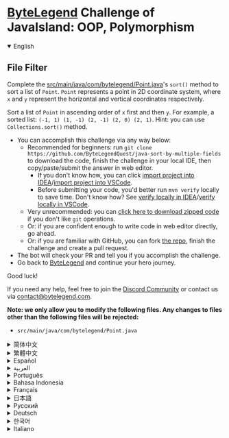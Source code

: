 # [ByteLegend](https://bytelegend.com) Challenge of JavaIsland: OOP, Polymorphism

<details open='true'>
<summary>English</summary>

## File Filter

Complete the [src/main/java/com/bytelegend/Point.java](https://github.com/ByteLegendQuest/java-sort-by-multiple-fields/blob/main/src/main/java/com/bytelegend/Point.java)'s `sort()` method to sort a list of `Point`. `Point` represents a point in 2D coordinate system, where `x` and `y` represent the horizontal and vertical coordinates respectively.

Sort a list of `Point` in ascending order of `x` first and then `y`. For example, a sorted list: `(-1, 1) (1, -1) (2, -1) (2, 0) (2, 1)`. Hint: you can use `Collections.sort()` method.

- You can accomplish this challenge via any way below:
  - Recommended for beginners: run `git clone https://github.com/ByteLegendQuest/java-sort-by-multiple-fields` to download the code,
    finish the challenge in your local IDE, then copy/paste/submit the answer in web editor.
    - If you don't know how, you can click [import project into IDEA](https://github.com/ByteLegendQuest/java-sort-by-multiple-fields/blob/main/docs/en/clone-and-import.md)/[import project into VSCode](https://github.com/ByteLegendQuest/java-sort-by-multiple-fields/blob/main/docs/en/clone-and-import-vscode.md).
    - Before submitting your code, you'd better run `mvn verify` locally to save time. Don't know how? See [verify locally in IDEA](https://github.com/ByteLegendQuest/java-sort-by-multiple-fields/blob/main/docs/en/run-mvn-verify-idea.md)/[verify locally in VSCode](https://github.com/ByteLegendQuest/java-sort-by-multiple-fields/blob/main/docs/en/run-mvn-verify-vscode.md).
  - Very unrecommended: you can [click here to download zipped code](https://codeload.github.com/ByteLegendQuest/java-sort-by-multiple-fields/zip/refs/heads/main) if you don't like `git` operations.
  - Or: if you are confident enough to write code in web editor directly, go ahead.
  - Or: if you are familiar with GitHub, you can fork [the repo](https://github.com/ByteLegendQuest/java-sort-by-multiple-fields), finish the challenge and create a pull request.
- The bot will check your PR and tell you if you accomplish the challenge.
- Go back to [ByteLegend](https://bytelegend.com) and continue your hero journey.

Good luck!

If you need any help, feel free to join the [Discord Community](https://discord.gg/35RreUUGWt) or contact us via [contact@bytelegend.com](mailto:contact@bytelegend.com).

**Note: we only allow you to modify the following files.
Any changes to files other than the following files will be rejected:**

- `src/main/java/com/bytelegend/Point.java`

</details>

<details>
<summary>简体中文</summary>

## 按照多重字段排序

完成[src/main/java/com/bytelegend/Point.java](https://github.com/ByteLegendQuest/java-sort-by-multiple-fields/blob/main/src/main/java/com/bytelegend/Point.java)中的`sort()`方法，对一组`Point`进行排序。`Point`类代表了一个二维坐标点，其中`x`和`y`分别代表了坐标的横纵坐标。

按照先`x`后`y`，从小到大的顺序对`Point`进行排序。例如排序后的结果为：`(-1, 1) (1, -1) (2, -1) (2, 0) (2, 1)。提示：你可以使用`Collections.sort()`方法。

- 你可以使用以下任意一种方法完成挑战：
  - 初学者推荐：运行`git clone https://git.bytelegend.com/ByteLegendQuest/java-sort-by-multiple-fields`将代码下载到本地，在本地使用IDE调试完成后复制到网页编辑器里提交。
    - 如果你不知道怎么做，可以点击[导入IDEA](https://github.com/ByteLegendQuest/java-sort-by-multiple-fields/blob/main/docs/zh_hans/clone-and-import.md)/[导入VSCode](https://github.com/ByteLegendQuest/java-sort-by-multiple-fields/blob/main/docs/zh_hans/clone-and-import-vscode.md)。
    - 在提交之前，你最好先在本地运行`mvn verify`验证一下答案，以节约时间。不知道如何做？请查看[在IDEA中本地验证](https://github.com/ByteLegendQuest/java-sort-by-multiple-fields/blob/main/docs/zh_hans/run-mvn-verify-idea.md)/[在VSCode中本地验证](https://github.com/ByteLegendQuest/java-sort-by-multiple-fields/blob/main/docs/zh_hans/run-mvn-verify-vscode.md)。
  - 非常不推荐：如果你实在不喜欢`git`命令行操作，你可以[点击这里直接下载打包好的代码](https://ghcodeload.bytelegend.com/ByteLegendQuest/java-sort-by-multiple-fields/zip/refs/heads/main)。
  - 或者：如果你非常自信不需要下载代码到本地调试，可以使用网页编辑器直接提交。
  - 或者：如果你对GitHub非常熟悉，你可以fork[这个仓库](https://github.com/ByteLegendQuest/java-sort-by-multiple-fields)、完成挑战后，创建一个Pull Request。
- 机器人将会检查你的答案，告诉你你是否通过了挑战。
- 回到[字节传说](https://bytelegend.com)，然后继续你的英雄旅程。

祝你好运！

如果你需要任何帮助，欢迎加入官方玩家QQ群（在[首页](https://bytelegend.com)右下角的`联系 & 关于`菜单里可以找到入群方式）或者[Discord社区](https://discord.gg/PvmqK3hF)，或email至[contact@bytelegend.com](mailto:contact@bytelegend.com)。

**注意：我们只允许您修改以下文件，任何对其他文件的修改都会被拒绝：**

- `src/main/java/com/bytelegend/Point.java`

</details>

<details>
<summary>繁體中文</summary>

文件過濾器
-----

完成[src/main/java/com/bytelegend/Point.java](https://github.com/ByteLegendQuest/java-sort-by-multiple-fields/blob/main/src/main/java/com/bytelegend/Point.java)的`sort()`方法對`Point`列表進行排序。 `Point`表示二維坐標系中的一個點，其中`x`和`y`分別表示水平和垂直坐標。

先按`x`的升序排序`Point`列表，然後`y` 。例如，一個排序列表： `(-1, 1) (1, -1) (2, -1) (2, 0) (2, 1)` 。提示：您可以使用`Collections.sort()`方法。

-   您可以通過以下任何方式完成此挑戰：
    -   推薦給初學者：運行`git clone https://github.com/ByteLegendQuest/java-sort-by-multiple-fields`下載代碼，在本地 IDE 中完成挑戰，然後在網頁編輯器中復制/粘貼/提交答案.
        -   如果你不知道怎麼做，你可以點擊[import project into IDEA](https://github.com/ByteLegendQuest/java-sort-by-multiple-fields/blob/main/docs/en/clone-and-import.md) / [import project into VSCode](https://github.com/ByteLegendQuest/java-sort-by-multiple-fields/blob/main/docs/en/clone-and-import-vscode.md) 。
        -   在提交代碼之前，您最好在本地運行`mvn verify`以節省時間。不知道怎麼樣？請參閱[在 IDEA](https://github.com/ByteLegendQuest/java-sort-by-multiple-fields/blob/main/docs/en/run-mvn-verify-idea.md) [中進行本地驗證/在 VSCode 中進行本地驗證](https://github.com/ByteLegendQuest/java-sort-by-multiple-fields/blob/main/docs/en/run-mvn-verify-vscode.md)。
    -   非常不推薦：如果你不喜歡`git`操作，可以[點擊這裡下載壓縮代碼](https://codeload.github.com/ByteLegendQuest/java-sort-by-multiple-fields/zip/refs/heads/main)。
    -   或者：如果您有足夠的信心直接在 Web 編輯器中編寫代碼，請繼續。
    -   或者：如果你熟悉 GitHub，你可以 fork[倉庫](https://github.com/ByteLegendQuest/java-sort-by-multiple-fields)，完成挑戰並創建一個拉取請求。
-   機器人會檢查你的 PR 並告訴你是否完成了挑戰。
-   回到[ByteLegend](https://bytelegend.com)繼續你的英雄之旅。

祝你好運！

如果您需要任何幫助，請隨時加入[Discord 社區](https://discord.gg/35RreUUGWt)或通過[contact@bytelegend.com](mailto:contact@bytelegend.com)聯繫我們。

**注意：我們只允許您修改以下文件。對以下文件以外的文件的任何更改都將被拒絕：**

-   `src/main/java/com/bytelegend/Point.java`
</details>

<details>
<summary>Español</summary>

Filtro de archivos
------------------

Complete el método `sort()` de [src/main/java/com/bytelegend/Point.java](https://github.com/ByteLegendQuest/java-sort-by-multiple-fields/blob/main/src/main/java/com/bytelegend/Point.java) para ordenar una lista de `Point` . `Point` representa un punto en el sistema de coordenadas 2D, donde `x` e `y` representan las coordenadas horizontal y vertical respectivamente.

Ordene una lista de `Point` en orden ascendente de `x` primero y luego `y` . Por ejemplo, una lista ordenada: `(-1, 1) (1, -1) (2, -1) (2, 0) (2, 1)` . Sugerencia: puede usar el método `Collections.sort()` .

-   Puede lograr este desafío de cualquier manera a continuación:
    -   Recomendado para principiantes: ejecute `git clone https://github.com/ByteLegendQuest/java-sort-by-multiple-fields` para descargar el código, finalice el desafío en su IDE local, luego copie/pegue/envíe la respuesta en el editor web .
        -   Si no sabe cómo hacerlo, puede hacer clic en [importar proyecto a IDEA](https://github.com/ByteLegendQuest/java-sort-by-multiple-fields/blob/main/docs/en/clone-and-import.md) / [importar proyecto a VSCode](https://github.com/ByteLegendQuest/java-sort-by-multiple-fields/blob/main/docs/en/clone-and-import-vscode.md) .
        -   Antes de enviar su código, es mejor que ejecute `mvn verify` localmente para ahorrar tiempo. ¿No sabes cómo? Ver [verificar localmente en IDEA](https://github.com/ByteLegendQuest/java-sort-by-multiple-fields/blob/main/docs/en/run-mvn-verify-idea.md) / [verificar localmente en VSCode](https://github.com/ByteLegendQuest/java-sort-by-multiple-fields/blob/main/docs/en/run-mvn-verify-vscode.md) .
    -   Muy poco recomendado: puede [hacer clic aquí para descargar el código comprimido](https://codeload.github.com/ByteLegendQuest/java-sort-by-multiple-fields/zip/refs/heads/main) si no le gustan las operaciones de `git` .
    -   O: si tiene la confianza suficiente para escribir código en el editor web directamente, adelante.
    -   O: si está familiarizado con GitHub, puede bifurcar [el repositorio](https://github.com/ByteLegendQuest/java-sort-by-multiple-fields) , finalizar el desafío y crear una solicitud de extracción.
-   El bot verificará tu PR y te dirá si logras el desafío.
-   Regrese a [ByteLegend](https://bytelegend.com) y continúe su viaje de héroe.

¡Buena suerte!

Si necesita ayuda, no dude en unirse a la [comunidad de Discord](https://discord.gg/35RreUUGWt) o contáctenos a través de [contact@bytelegend.com](mailto:contact@bytelegend.com) .

**Nota: solo le permitimos modificar los siguientes archivos. Cualquier cambio en los archivos que no sean los siguientes archivos será rechazado:**

-   `src/main/java/com/bytelegend/Point.java`
</details>

<details>
<summary>العربية</summary>

مرشح الملف
----------

أكمل [src / main / java / com / bytelegend / Point.java](https://github.com/ByteLegendQuest/java-sort-by-multiple-fields/blob/main/src/main/java/com/bytelegend/Point.java) طريقة `sort()` لفرز قائمة `Point` . تمثل `Point` نقطة في نظام الإحداثيات ثنائي الأبعاد ، حيث تمثل `x` و `y` الإحداثيات الأفقية والرأسية على التوالي.

قم بفرز قائمة `Point` بترتيب تصاعدي من `x` أولاً ثم `y` . على سبيل المثال ، قائمة مرتبة: `(-1, 1) (1, -1) (2, -1) (2, 0) (2, 1)` . تلميح: يمكنك استخدام طريقة `Collections.sort()` .

-   يمكنك إنجاز هذا التحدي بأي طريقة أدناه:
    -   موصى به للمبتدئين: قم بتشغيل `git clone https://github.com/ByteLegendQuest/java-sort-by-multiple-fields` لتنزيل الكود ، وإنهاء التحدي في IDE المحلي الخاص بك ، ثم نسخ / لصق / إرسال الإجابة في محرر الويب .
        -   إذا كنت لا تعرف كيف يمكنك النقر فوق [استيراد مشروع إلى IDEA](https://github.com/ByteLegendQuest/java-sort-by-multiple-fields/blob/main/docs/en/clone-and-import.md) / [استيراد مشروع إلى VSCode](https://github.com/ByteLegendQuest/java-sort-by-multiple-fields/blob/main/docs/en/clone-and-import-vscode.md) .
        -   قبل إرسال التعليمات البرمجية الخاصة بك ، من الأفضل تشغيل `mvn verify` محليًا لتوفير الوقت. لا أعرف كيف؟ انظر [التحقق محليًا في IDEA](https://github.com/ByteLegendQuest/java-sort-by-multiple-fields/blob/main/docs/en/run-mvn-verify-idea.md) / [تحقق محليًا في VSCode](https://github.com/ByteLegendQuest/java-sort-by-multiple-fields/blob/main/docs/en/run-mvn-verify-vscode.md) .
    -   غير موصى به على الإطلاق: يمكنك [النقر هنا لتنزيل رمز مضغوط](https://codeload.github.com/ByteLegendQuest/java-sort-by-multiple-fields/zip/refs/heads/main) إذا كنت لا تحب عمليات `git` .
    -   أو: إذا كنت واثقًا بدرجة كافية لكتابة التعليمات البرمجية في محرر الويب مباشرةً ، فابدأ.
    -   أو: إذا كنت معتادًا على GitHub ، فيمكنك تفرع [الريبو](https://github.com/ByteLegendQuest/java-sort-by-multiple-fields) وإنهاء التحدي وإنشاء طلب سحب.
-   سيتحقق الروبوت من العلاقات العامة الخاصة بك ويخبرك إذا أنجزت التحدي.
-   ارجع إلى [ByteLegend وتابع](https://bytelegend.com) رحلة بطلك.

حظا طيبا وفقك الله!

إذا كنت بحاجة إلى أي مساعدة ، فلا تتردد في الانضمام إلى [مجتمع Discord](https://discord.gg/35RreUUGWt) أو الاتصال بنا عبر [contact@bytelegend.com](mailto:contact@bytelegend.com) .

**ملاحظة: نسمح لك فقط بتعديل الملفات التالية. سيتم رفض أي تغييرات يتم إجراؤها على الملفات بخلاف الملفات التالية:**

-   `src/main/java/com/bytelegend/Point.java`
</details>

<details>
<summary>Português</summary>

Filtro de arquivo
-----------------

Complete o método `sort()` de [src/main/java/com/bytelegend/Point.java](https://github.com/ByteLegendQuest/java-sort-by-multiple-fields/blob/main/src/main/java/com/bytelegend/Point.java) para classificar uma lista de `Point` . `Point` representa um ponto no sistema de coordenadas 2D, onde `x` representam as coordenadas horizontal `y` vertical respectivamente.

Classifique uma lista de `Point` em ordem crescente de `x` primeiro e depois `y` . Por exemplo, uma lista ordenada: `(-1, 1) (1, -1) (2, -1) (2, 0) (2, 1)` . Dica: você pode usar o método `Collections.sort()` .

-   Você pode realizar este desafio de qualquer maneira abaixo:
    -   Recomendado para iniciantes: execute `git clone https://github.com/ByteLegendQuest/java-sort-by-multiple-fields` para baixar o código, termine o desafio em seu IDE local e copie/cole/envie a resposta no editor da web .
        -   Se você não sabe como, você pode clicar em [import project into IDEA](https://github.com/ByteLegendQuest/java-sort-by-multiple-fields/blob/main/docs/en/clone-and-import.md) / [import project into VSCode](https://github.com/ByteLegendQuest/java-sort-by-multiple-fields/blob/main/docs/en/clone-and-import-vscode.md) .
        -   Antes de enviar seu código, é melhor você executar `mvn verify` localmente para economizar tempo. Não sei como? Consulte [verificar localmente em IDEA](https://github.com/ByteLegendQuest/java-sort-by-multiple-fields/blob/main/docs/en/run-mvn-verify-idea.md) / [verificar localmente em VSCode](https://github.com/ByteLegendQuest/java-sort-by-multiple-fields/blob/main/docs/en/run-mvn-verify-vscode.md) .
    -   Muito não recomendado: você pode [clicar aqui para baixar o código zipado](https://codeload.github.com/ByteLegendQuest/java-sort-by-multiple-fields/zip/refs/heads/main) se não gostar das operações do `git` .
    -   Ou: se você estiver confiante o suficiente para escrever código diretamente no editor da web, vá em frente.
    -   Ou: se você estiver familiarizado com o GitHub, você pode fazer o fork [do repo](https://github.com/ByteLegendQuest/java-sort-by-multiple-fields) , finalizar o desafio e criar uma pull request.
-   O bot verificará seu PR e informará se você cumprir o desafio.
-   Volte para [ByteLegend](https://bytelegend.com) e continue sua jornada de herói.

Boa sorte!

Se precisar de ajuda, sinta-se à vontade para se juntar à [Comunidade Discord](https://discord.gg/35RreUUGWt) ou entre em contato conosco via [contact@bytelegend.com](mailto:contact@bytelegend.com) .

**Nota: só permitimos que você modifique os seguintes arquivos. Quaisquer alterações em arquivos que não sejam os arquivos a seguir serão rejeitadas:**

-   `src/main/java/com/bytelegend/Point.java`
</details>

<details>
<summary>Bahasa Indonesia</summary>

Filter Berkas
-------------

Lengkapi metode sort() [src/main/Java/com/bytelegend/Point.java](https://github.com/ByteLegendQuest/java-sort-by-multiple-fields/blob/main/src/main/java/com/bytelegend/Point.java) 's `sort()` untuk mengurutkan daftar `Point` . `Point` mewakili suatu titik dalam sistem koordinat 2D, di mana `x` dan `y` masing-masing mewakili koordinat horizontal dan vertikal.

Urutkan daftar `Point` dalam urutan menaik dari `x` terlebih dahulu dan kemudian `y` . Misalnya, daftar yang diurutkan: `(-1, 1) (1, -1) (2, -1) (2, 0) (2, 1)` . Petunjuk: Anda dapat menggunakan metode `Collections.sort()` .

-   Anda dapat menyelesaikan tantangan ini melalui cara apa pun di bawah ini:
    -   Direkomendasikan untuk pemula: jalankan `git clone https://github.com/ByteLegendQuest/java-sort-by-multiple-fields` untuk mengunduh kode, selesaikan tantangan di IDE lokal Anda, lalu salin/tempel/kirim jawabannya di editor web .
        -   Jika Anda tidak tahu caranya, Anda bisa mengklik [import project into IDEA](https://github.com/ByteLegendQuest/java-sort-by-multiple-fields/blob/main/docs/en/clone-and-import.md) / [import project into VSCode](https://github.com/ByteLegendQuest/java-sort-by-multiple-fields/blob/main/docs/en/clone-and-import-vscode.md) .
        -   Sebelum mengirimkan kode Anda, Anda sebaiknya menjalankan `mvn verify` secara lokal untuk menghemat waktu. Tidak tahu bagaimana? Lihat [verifikasi secara lokal di IDEA](https://github.com/ByteLegendQuest/java-sort-by-multiple-fields/blob/main/docs/en/run-mvn-verify-idea.md) / [verifikasi secara lokal di VSCode](https://github.com/ByteLegendQuest/java-sort-by-multiple-fields/blob/main/docs/en/run-mvn-verify-vscode.md) .
    -   Sangat tidak direkomendasikan: Anda dapat [mengklik di sini untuk mengunduh kode zip](https://codeload.github.com/ByteLegendQuest/java-sort-by-multiple-fields/zip/refs/heads/main) jika Anda tidak menyukai operasi `git` .
    -   Atau: jika Anda cukup percaya diri untuk menulis kode di editor web secara langsung, silakan.
    -   Atau: jika Anda terbiasa dengan GitHub, Anda dapat melakukan fork [repo](https://github.com/ByteLegendQuest/java-sort-by-multiple-fields) , menyelesaikan tantangan, dan membuat permintaan tarik.
-   Bot akan memeriksa PR Anda dan memberi tahu Anda jika Anda menyelesaikan tantangan.
-   Kembali ke [ByteLegend](https://bytelegend.com) dan lanjutkan perjalanan pahlawan Anda.

Semoga berhasil!

Jika Anda memerlukan bantuan, jangan ragu untuk bergabung dengan [Komunitas Discord](https://discord.gg/35RreUUGWt) atau hubungi kami melalui [contact@bytelegend.com](mailto:contact@bytelegend.com) .

**Catatan: kami hanya mengizinkan Anda untuk mengubah file berikut. Setiap perubahan pada file selain file berikut akan ditolak:**

-   `src/main/java/com/bytelegend/Point.java`
</details>

<details>
<summary>Français</summary>

Filtre de fichiers
------------------

Complétez la méthode `sort()` de [src/main/java/com/bytelegend/Point.java](https://github.com/ByteLegendQuest/java-sort-by-multiple-fields/blob/main/src/main/java/com/bytelegend/Point.java) pour trier une liste de `Point` . `Point` représente un point dans le système de coordonnées 2D, où `x` et `y` représentent respectivement les coordonnées horizontales et verticales.

Trier une liste de `Point` dans l'ordre croissant de `x` d'abord puis `y` . Par exemple, une liste triée : `(-1, 1) (1, -1) (2, -1) (2, 0) (2, 1)` . Astuce : vous pouvez utiliser la méthode `Collections.sort()` .

-   Vous pouvez accomplir ce défi de n'importe quelle manière ci-dessous:
    -   Recommandé pour les débutants : exécutez `git clone https://github.com/ByteLegendQuest/java-sort-by-multiple-fields` pour télécharger le code, terminez le défi dans votre IDE local, puis copiez/collez/soumettez la réponse dans l'éditeur Web .
        -   Si vous ne savez pas comment, vous pouvez cliquer sur [importer le projet dans IDEA](https://github.com/ByteLegendQuest/java-sort-by-multiple-fields/blob/main/docs/en/clone-and-import.md) / [importer le projet dans VSCode](https://github.com/ByteLegendQuest/java-sort-by-multiple-fields/blob/main/docs/en/clone-and-import-vscode.md) .
        -   Avant de soumettre votre code, vous feriez mieux d'exécuter `mvn verify` localement pour gagner du temps. Vous ne savez pas comment ? Voir [vérifier localement dans IDEA](https://github.com/ByteLegendQuest/java-sort-by-multiple-fields/blob/main/docs/en/run-mvn-verify-idea.md) / [vérifier localement dans VSCode](https://github.com/ByteLegendQuest/java-sort-by-multiple-fields/blob/main/docs/en/run-mvn-verify-vscode.md) .
    -   Très déconseillé : vous pouvez [cliquer ici pour télécharger le code compressé](https://codeload.github.com/ByteLegendQuest/java-sort-by-multiple-fields/zip/refs/heads/main) si vous n'aimez pas les opérations `git` .
    -   Ou : si vous êtes suffisamment confiant pour écrire du code directement dans l'éditeur Web, continuez.
    -   Ou : si vous êtes familier avec GitHub, vous pouvez forker [le dépôt](https://github.com/ByteLegendQuest/java-sort-by-multiple-fields) , terminer le défi et créer une demande d'extraction.
-   Le bot vérifiera votre PR et vous dira si vous accomplissez le défi.
-   Retournez à [ByteLegend](https://bytelegend.com) et continuez votre voyage de héros.

Bonne chance!

Si vous avez besoin d'aide, n'hésitez pas à rejoindre la [communauté Discord](https://discord.gg/35RreUUGWt) ou à nous contacter via [contact@bytelegend.com](mailto:contact@bytelegend.com) .

**Remarque : nous vous autorisons uniquement à modifier les fichiers suivants. Toute modification de fichiers autres que les fichiers suivants sera rejetée :**

-   `src/main/java/com/bytelegend/Point.java`
</details>

<details>
<summary>日本語</summary>

ファイルフィルター
---------

[src / main / java / com / bytelegend / Point.java](https://github.com/ByteLegendQuest/java-sort-by-multiple-fields/blob/main/src/main/java/com/bytelegend/Point.java)の`sort()`メソッドを完了して、 `Point`のリストをソートします。 `Point`は2D座標系のポイントを表し、 `x`と`y`はそれぞれ水平座標と垂直座標を表します。

`Point`のリストを`x`の昇順で並べ替え、次に`y`の順に並べ替えます。たとえば、ソートされたリスト： `(-1, 1) (1, -1) (2, -1) (2, 0) (2, 1)` 。ヒント： `Collections.sort()`メソッドを使用できます。

-   この課題は、以下のいずれかの方法で達成できます。
    -   初心者に推奨： `git clone https://github.com/ByteLegendQuest/java-sort-by-multiple-fields`を実行してコードをダウンロードし、ローカルIDEでチャレンジを終了してから、Webエディターで回答をコピー/貼り付け/送信します。
        -   方法がわからない場合は、\[ [プロジェクトをIDEAにインポート](https://github.com/ByteLegendQuest/java-sort-by-multiple-fields/blob/main/docs/en/clone-and-import.md)\]/\[ [プロジェクトをVSCodeにインポート](https://github.com/ByteLegendQuest/java-sort-by-multiple-fields/blob/main/docs/en/clone-and-import-vscode.md)\]をクリックできます。
        -   コードを送信する前に、時間を節約するためにローカルで`mvn verify`実行することをお勧めします。方法がわかりませんか？ [IDEAでローカルに](https://github.com/ByteLegendQuest/java-sort-by-multiple-fields/blob/main/docs/en/run-mvn-verify-idea.md)[検証する/VSCodeでローカルに](https://github.com/ByteLegendQuest/java-sort-by-multiple-fields/blob/main/docs/en/run-mvn-verify-vscode.md)検証するを参照してください。
    -   非常に推奨されていません`git`操作が気に入らない場合は、 [ここをクリックしてzipコードをダウンロード](https://codeload.github.com/ByteLegendQuest/java-sort-by-multiple-fields/zip/refs/heads/main)できます。
    -   または：Webエディターで直接コードを記述できる自信がある場合は、先に進んでください。
    -   または：GitHubに精通している場合は[、リポジトリ](https://github.com/ByteLegendQuest/java-sort-by-multiple-fields)をフォークしてチャレンジを終了し、プルリクエストを作成できます。
-   ボットはPRをチェックし、チャレンジを達成したかどうかを通知します。
-   [ByteLegend](https://bytelegend.com)に戻り、ヒーローの旅を続けてください。

幸運を！

ヘルプが必要な場合は、 [Discordコミュニティ](https://discord.gg/35RreUUGWt)に参加するか、contact [@bytelegend.com](mailto:contact@bytelegend.com)からお問い合わせください。

**注：変更できるのは次のファイルのみです。次のファイル以外のファイルへの変更は拒否されます。**

-   `src/main/java/com/bytelegend/Point.java`
</details>

<details>
<summary>Русский</summary>

Фильтр файлов
-------------

Выполните метод `sort()` [src/main/java/com/bytelegend/Point.java](https://github.com/ByteLegendQuest/java-sort-by-multiple-fields/blob/main/src/main/java/com/bytelegend/Point.java) , чтобы отсортировать список `Point` . `Point` представляет собой точку в двумерной системе координат, где `x` и `y` представляют горизонтальные и вертикальные координаты соответственно.

Отсортируйте список `Point` в порядке возрастания сначала `x` , а затем `y` . Например, отсортированный список: `(-1, 1) (1, -1) (2, -1) (2, 0) (2, 1)` . Подсказка: вы можете использовать метод `Collections.sort()` .

-   Вы можете выполнить эту задачу любым способом, указанным ниже:
    -   Рекомендуется для начинающих: запустите `git clone https://github.com/ByteLegendQuest/java-sort-by-multiple-fields` , чтобы загрузить код, выполните задание в локальной среде IDE, затем скопируйте/вставьте/отправьте ответ в веб-редакторе. .
        -   Если вы не знаете как, вы можете нажать [импортировать проект в IDEA](https://github.com/ByteLegendQuest/java-sort-by-multiple-fields/blob/main/docs/en/clone-and-import.md) / [импортировать проект в VSCode](https://github.com/ByteLegendQuest/java-sort-by-multiple-fields/blob/main/docs/en/clone-and-import-vscode.md) .
        -   Перед отправкой кода вам лучше запустить `mvn verify` локально, чтобы сэкономить время. Не знаете как? См. « [Проверить локально в IDEA](https://github.com/ByteLegendQuest/java-sort-by-multiple-fields/blob/main/docs/en/run-mvn-verify-idea.md) / [проверить локально в VSCode»](https://github.com/ByteLegendQuest/java-sort-by-multiple-fields/blob/main/docs/en/run-mvn-verify-vscode.md) .
    -   Крайне не рекомендуется: вы можете [нажать здесь, чтобы загрузить заархивированный код](https://codeload.github.com/ByteLegendQuest/java-sort-by-multiple-fields/zip/refs/heads/main) , если вам не нравятся операции `git` .
    -   Или: если вы достаточно уверены, чтобы писать код напрямую в веб-редакторе, вперед.
    -   Или: если вы знакомы с GitHub, вы можете разветвить [репозиторий](https://github.com/ByteLegendQuest/java-sort-by-multiple-fields) , выполнить задание и создать запрос на включение.
-   Бот проверит ваш PR и сообщит, выполнили ли вы задание.
-   Вернитесь в [ByteLegend](https://bytelegend.com) и продолжайте свое героическое путешествие.

Удачи!

Если вам нужна помощь, присоединяйтесь к [сообществу Discord](https://discord.gg/35RreUUGWt) или свяжитесь с нами по [адресу contact@bytelegend.com](mailto:contact@bytelegend.com) .

**Примечание: мы разрешаем вам изменять только следующие файлы. Любые изменения в файлах, кроме следующих файлов, будут отклонены:**

-   `src/main/java/com/bytelegend/Point.java`
</details>

<details>
<summary>Deutsch</summary>

Dateifilter
-----------

Vervollständigen Sie die Methode `sort()` von [src/main/java/com/bytelegend/Point.java](https://github.com/ByteLegendQuest/java-sort-by-multiple-fields/blob/main/src/main/java/com/bytelegend/Point.java) , um eine Liste von `Point` zu sortieren. `Point` stellt einen Punkt im 2D-Koordinatensystem dar, wobei `x` und `y` die horizontalen bzw. vertikalen Koordinaten darstellen.

Sortieren Sie eine Liste von `Point` in aufsteigender Reihenfolge von `x` zuerst und dann von `y` . Zum Beispiel eine sortierte Liste: `(-1, 1) (1, -1) (2, -1) (2, 0) (2, 1)` . Hinweis: Sie können die Methode `Collections.sort()` verwenden.

-   Sie können diese Herausforderung auf eine der folgenden Arten meistern:
    -   Empfohlen für Anfänger: Führen Sie `git clone https://github.com/ByteLegendQuest/java-sort-by-multiple-fields` aus, um den Code herunterzuladen, beenden Sie die Herausforderung in Ihrer lokalen IDE und kopieren/fügen Sie dann die Antwort im Web-Editor ein/übermitteln Sie sie .
        -   Wenn Sie nicht wissen wie, können Sie auf [Projekt in IDEA](https://github.com/ByteLegendQuest/java-sort-by-multiple-fields/blob/main/docs/en/clone-and-import.md) [importieren / Projekt in VSCode importieren klicken](https://github.com/ByteLegendQuest/java-sort-by-multiple-fields/blob/main/docs/en/clone-and-import-vscode.md) .
        -   Bevor Sie Ihren Code einreichen, sollten Sie `mvn verify` besser lokal ausführen, um Zeit zu sparen. Sie wissen nicht wie? Siehe [Lokal verifizieren in IDEA](https://github.com/ByteLegendQuest/java-sort-by-multiple-fields/blob/main/docs/en/run-mvn-verify-idea.md) / [Lokal verifizieren in VSCode](https://github.com/ByteLegendQuest/java-sort-by-multiple-fields/blob/main/docs/en/run-mvn-verify-vscode.md) .
    -   Sehr nicht zu empfehlen: Sie können [hier klicken, um den gezippten Code herunterzuladen,](https://codeload.github.com/ByteLegendQuest/java-sort-by-multiple-fields/zip/refs/heads/main) wenn Sie `git` -Operationen nicht mögen.
    -   Oder: Wenn Sie sicher genug sind, Code direkt im Web-Editor zu schreiben, fahren Sie fort.
    -   Oder: Wenn Sie sich mit GitHub auskennen, können Sie [das Repo forken](https://github.com/ByteLegendQuest/java-sort-by-multiple-fields) , die Challenge beenden und einen Pull-Request erstellen.
-   Der Bot überprüft Ihre PR und teilt Ihnen mit, ob Sie die Herausforderung meistern.
-   Gehen Sie zurück zu [ByteLegend](https://bytelegend.com) und setzen Sie Ihre Heldenreise fort.

Viel Glück!

Wenn Sie Hilfe benötigen, können Sie sich gerne der [Discord Community](https://discord.gg/35RreUUGWt) anschließen oder uns über [contact@bytelegend.com kontaktieren](mailto:contact@bytelegend.com) .

**Hinweis: Wir erlauben Ihnen nur, die folgenden Dateien zu ändern. Alle Änderungen an anderen Dateien als den folgenden Dateien werden abgelehnt:**

-   `src/main/java/com/bytelegend/Point.java`
</details>

<details>
<summary>한국어</summary>

파일 필터
-----

[src/main/java/com/bytelegend/Point.java](https://github.com/ByteLegendQuest/java-sort-by-multiple-fields/blob/main/src/main/java/com/bytelegend/Point.java) 의 `sort()` 메소드를 완료하여 `Point` 목록을 정렬하십시오. `Point` 는 2D 좌표계의 한 점을 나타내며 `x` 및 `y` 는 각각 수평 및 수직 좌표를 나타냅니다.

먼저 `x` 의 오름차순으로 `Point` 목록을 정렬한 다음 `y` 를 정렬합니다. 예를 들어, 정렬된 목록: `(-1, 1) (1, -1) (2, -1) (2, 0) (2, 1)` . 힌트: `Collections.sort()` 메서드를 사용할 수 있습니다.

-   아래 방법을 통해 이 챌린지를 완료할 수 있습니다.
    -   초보자를 위한 권장 사항: `git clone https://github.com/ByteLegendQuest/java-sort-by-multiple-fields` 를 실행하여 코드를 다운로드하고 로컬 IDE에서 챌린지를 완료한 다음 웹 편집기에서 답변을 복사/붙여넣기/제출합니다. .
        -   방법을 모르는 경우 [프로젝트를 IDEA로](https://github.com/ByteLegendQuest/java-sort-by-multiple-fields/blob/main/docs/en/clone-and-import.md) [가져오기 / 프로젝트를 VSCode로 가져](https://github.com/ByteLegendQuest/java-sort-by-multiple-fields/blob/main/docs/en/clone-and-import-vscode.md) 오기를 클릭할 수 있습니다.
        -   코드를 제출하기 전에 시간을 절약하기 위해 로컬에서 `mvn verify` 를 실행하는 것이 좋습니다. 방법을 모르십니까? [IDEA에서 로컬로](https://github.com/ByteLegendQuest/java-sort-by-multiple-fields/blob/main/docs/en/run-mvn-verify-idea.md) [확인/VSCode에서 로컬로](https://github.com/ByteLegendQuest/java-sort-by-multiple-fields/blob/main/docs/en/run-mvn-verify-vscode.md) 확인을 참조하세요.
    -   매우 권장하지 않음: `git` 작업이 마음에 들지 않으면 [여기를 클릭하여 압축 코드를 다운로드](https://codeload.github.com/ByteLegendQuest/java-sort-by-multiple-fields/zip/refs/heads/main) 할 수 있습니다.
    -   또는 웹 편집기에서 직접 코드를 작성할 만큼 자신이 있다면 계속 진행하십시오.
    -   또는 GitHub에 익숙하다면 리포지토리를 분기 [하고](https://github.com/ByteLegendQuest/java-sort-by-multiple-fields) 챌린지를 완료하고 풀 요청을 생성할 수 있습니다.
-   봇은 PR을 확인하고 도전 과제를 달성했는지 알려줍니다.
-   [ByteLegend](https://bytelegend.com) 로 돌아가 영웅 여정을 계속하세요.

행운을 빕니다!

도움이 필요하면 언제든지 [Discord 커뮤니티](https://discord.gg/35RreUUGWt) 에 가입하거나 [contact@bytelegend.com](mailto:contact@bytelegend.com) 을 통해 문의하세요.

**참고: 다음 파일만 수정할 수 있습니다. 다음 파일 이외의 파일에 대한 변경 사항은 거부됩니다.**

-   `src/main/java/com/bytelegend/Point.java`
</details>

<details>
<summary>Italiano</summary>

Filtro file
-----------

Completa il metodo `sort()` di [src/main/java/com/bytelegend/Point.java](https://github.com/ByteLegendQuest/java-sort-by-multiple-fields/blob/main/src/main/java/com/bytelegend/Point.java) per ordinare un elenco di `Point` . `Point` rappresenta un punto nel sistema di coordinate 2D, dove `x` rappresentano rispettivamente le coordinate orizzontali `y` verticali.

Ordina un elenco di `Point` in ordine crescente di `x` prima e poi `y` . Ad esempio, un elenco ordinato: `(-1, 1) (1, -1) (2, -1) (2, 0) (2, 1)` . Suggerimento: puoi usare il metodo `Collections.sort()` .

-   Puoi portare a termine questa sfida in qualsiasi modo di seguito:
    -   Consigliato per i principianti: esegui `git clone https://github.com/ByteLegendQuest/java-sort-by-multiple-fields` per scaricare il codice, completa la sfida nel tuo IDE locale, quindi copia/incolla/invia la risposta nell'editor web .
        -   Se non sai come fare, puoi fare clic su [importa progetto in IDEA](https://github.com/ByteLegendQuest/java-sort-by-multiple-fields/blob/main/docs/en/clone-and-import.md) / [importa progetto in VSCode](https://github.com/ByteLegendQuest/java-sort-by-multiple-fields/blob/main/docs/en/clone-and-import-vscode.md) .
        -   Prima di inviare il codice, è meglio eseguire `mvn verify` in locale per risparmiare tempo. Non sai come? Vedere [verifica in locale in IDEA](https://github.com/ByteLegendQuest/java-sort-by-multiple-fields/blob/main/docs/en/run-mvn-verify-idea.md) / [verifica in locale in VSCode](https://github.com/ByteLegendQuest/java-sort-by-multiple-fields/blob/main/docs/en/run-mvn-verify-vscode.md) .
    -   Molto sconsigliato: puoi fare [clic qui per scaricare il codice zippato](https://codeload.github.com/ByteLegendQuest/java-sort-by-multiple-fields/zip/refs/heads/main) se non ti piacciono le operazioni `git` .
    -   Oppure: se sei abbastanza sicuro da scrivere il codice direttamente nell'editor web, vai avanti.
    -   Oppure: se hai familiarità con GitHub, puoi eseguire il fork [del repository](https://github.com/ByteLegendQuest/java-sort-by-multiple-fields) , completare la sfida e creare una richiesta pull.
-   Il bot controllerà il tuo PR e ti dirà se hai superato la sfida.
-   Torna a [ByteLegend](https://bytelegend.com) e continua il tuo viaggio da eroe.

In bocca al lupo!

Se hai bisogno di aiuto, non esitare a unirti alla [community di Discord](https://discord.gg/35RreUUGWt) o contattaci tramite [contact@bytelegend.com](mailto:contact@bytelegend.com) .

**Nota: ti permettiamo solo di modificare i seguenti file. Eventuali modifiche ai file diversi dai seguenti file verranno rifiutate:**

-   `src/main/java/com/bytelegend/Point.java`
</details>
